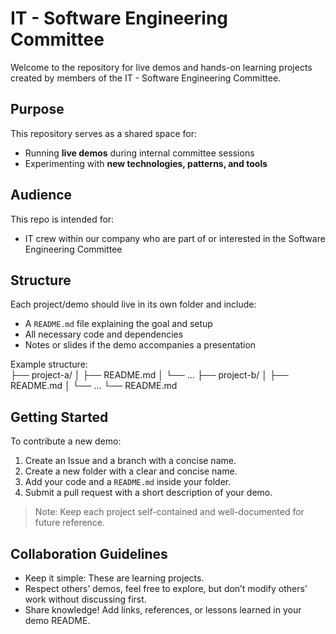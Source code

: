 # IT - Software Engineering Committee

Welcome to the repository for live demos and hands-on learning projects created by members of the IT - Software Engineering Committee.

## Purpose

This repository serves as a shared space for:
- Running **live demos** during internal committee sessions
- Experimenting with **new technologies, patterns, and tools**

## Audience

This repo is intended for:
- IT crew within our company who are part of or interested in the Software Engineering Committee

## Structure

Each project/demo should live in its own folder and include:
- A `README.md` file explaining the goal and setup
- All necessary code and dependencies
- Notes or slides if the demo accompanies a presentation

Example structure:
\
├── project-a/
│ ├── README.md
│ └── ...
├── project-b/
│ ├── README.md
│ └── ...
└── README.md


## Getting Started

To contribute a new demo:
1. Create an Issue and a branch with a concise name.
2. Create a new folder with a clear and concise name.
3. Add your code and a `README.md` inside your folder.
4. Submit a pull request with a short description of your demo.

> Note: Keep each project self-contained and well-documented for future reference.

## Collaboration Guidelines

- Keep it simple: These are learning projects.
- Respect others’ demos, feel free to explore, but don’t modify others’ work without discussing first.
- Share knowledge! Add links, references, or lessons learned in your demo README.

